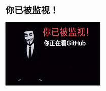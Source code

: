 <h1>你已被监视！</h1>
<img src="https://github.com/admin-cpu-yuan/Di-Ke/blob/main/dike.jpg" width="300" height="200" />
